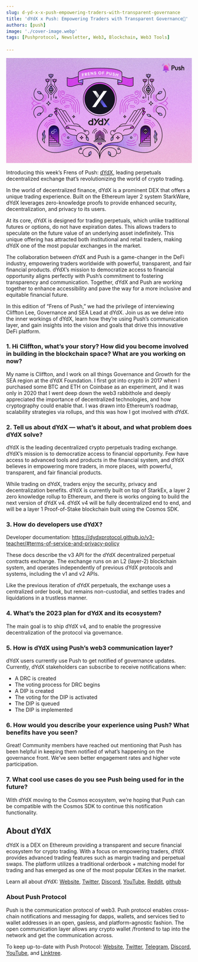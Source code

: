 ```yaml
---
slug: d-yd-x-x-push-empowering-traders-with-transparent-governance
title: 'dYdX x Push: Empowering Traders with Transparent Governance🤝'
authors: [push]
image: './cover-image.webp'
tags: [Pushprotocol, Newsletter, Web3, Blockchain, Web3 Tools]

---
```


![Cover image of dYdX x Push: Empowering Traders with Transparent Governance🤝](./cover-image.webp)

Introducing this week’s Frens of Push: [dYdX](https://dydx.exchange/), leading perpetuals decentralized exchange that’s revolutionizing the world of crypto trading.

<!--truncate-->

In the world of decentralized finance, dYdX is a prominent DEX that offers a unique trading experience. Built on the Ethereum layer 2 system StarkWare, dYdX leverages zero-knowledge proofs to provide enhanced security, decentralization, and privacy to its users.

At its core, dYdX is designed for trading perpetuals, which unlike traditional futures or options, do not have expiration dates. This allows traders to speculate on the future value of an underlying asset indefinitely. This unique offering has attracted both institutional and retail traders, making dYdX one of the most popular exchanges in the market.

The collaboration between dYdX and Push is a game-changer in the DeFi industry, empowering traders worldwide with powerful, transparent, and fair financial products. dYdX’s mission to democratize access to financial opportunity aligns perfectly with Push’s commitment to fostering transparency and communication. Together, dYdX and Push are working together to enhance accessibility and pave the way for a more inclusive and equitable financial future.

In this edition of “Frens of Push,” we had the privilege of interviewing Cliffton Lee, Governance and SEA Lead at dYdX. Join us as we delve into the inner workings of dYdX, learn how they’re using Push’s communication layer, and gain insights into the vision and goals that drive this innovative DeFi platform.

### 1. Hi Cliffton, what’s your story? How did you become involved in building in the blockchain space? What are you working on now?
My name is Cliffton, and I work on all things Governance and Growth for the SEA region at the dYdX Foundation. I first got into crypto in 2017 when I purchased some BTC and ETH on Coinbase as an experiment, and it was only in 2020 that I went deep down the web3 rabbithole and deeply appreciated the importance of decentralized technologies, and how cryptography could enable that. I was drawn into Ethereum’s roadmap, scalability strategies via rollups, and this was how I got involved with dYdX.

### 2. Tell us about dYdX — what’s it about, and what problem does dYdX solve?
dYdX is the leading decentralized crypto perpetuals trading exchange. dYdX’s mission is to democratize access to financial opportunity. Few have access to advanced tools and products in the financial system, and dYdX believes in empowering more traders, in more places, with powerful, transparent, and fair financial products.

While trading on dYdX, traders enjoy the security, privacy and decentralization benefits.
dYdX is currently built on top of StarkEx, a layer 2 zero knowledge rollup to Ethereum, and there is works ongoing to build the next version of dYdX v4. dYdX v4 will be fully decentralized end to end, and will be a layer 1 Proof-of-Stake blockchain built using the Cosmos SDK.

### 3. How do developers use dYdX?
Developer documentation: https://dydxprotocol.github.io/v3-teacher/#terms-of-service-and-privacy-policy

These docs describe the v3 API for the dYdX decentralized perpetual contracts exchange. The exchange runs on an L2 (layer-2) blockchain system, and operates independently of previous dYdX protocols and systems, including the v1 and v2 APIs.

Like the previous iteration of dYdX perpetuals, the exchange uses a centralized order book, but remains non-custodial, and settles trades and liquidations in a trustless manner.

### 4. What’s the 2023 plan for dYdX and its ecosystem?
The main goal is to ship dYdX v4, and to enable the progressive decentralization of the protocol via governance.

### 5. How is dYdX using Push’s web3 communication layer?
dYdX users currently use Push to get notified of governance updates. Currently, dYdX stakeholders can subscribe to receive notifications when:

- A DRC is created
- The voting process for DRC begins
- A DIP is created
- The voting for the DIP is activated
- The DIP is queued
- The DIP is implemented

### 6. How would you describe your experience using Push? What benefits have you seen?
Great! Community members have reached out mentioning that Push has been helpful in keeping them notified of what’s happening on the governance front. We’ve seen better engagement rates and higher vote participation.

### 7. What cool use cases do you see Push being used for in the future?
With dYdX moving to the Cosmos ecosystem, we’re hoping that Push can be compatible with the Cosmos SDK to continue this notification functionality.

## About dYdX
dYdX is a DEX on Ethereum providing a transparent and secure financial ecosystem for crypto trading. With a focus on empowering traders, dYdX provides advanced trading features such as margin trading and perpetual swaps. The platform utilizes a traditional orderbook + matching model for trading and has emerged as one of the most popular DEXes in the market.

Learn all about dYdX: [Website](https://dydx.exchange/), [Twitter](https://twitter.com/dydx), [Discord](https://discord.com/invite/Tuze6tY), [YouTube](https://www.youtube.com/c/dYdXprotocol), [Reddit](https://www.reddit.com/r/dydxprotocol/), [github](https://github.com/dydxprotocol)






### About Push Protocol

Push is the communication protocol of web3. Push protocol enables cross-chain notifications and messaging for dapps, wallets, and services tied to wallet addresses in an open, gasless, and platform-agnostic fashion. The open communication layer allows any crypto wallet /frontend to tap into the network and get the communication across.

To keep up-to-date with Push Protocol: [Website](https://push.org/), [Twitter](https://twitter.com/pushprotocol), [Telegram](https://t.me/epnsproject), [Discord](https://discord.gg/pushprotocol), [YouTube](https://www.youtube.com/c/EthereumPushNotificationService), and [Linktree](https://linktr.ee/pushprotocol).